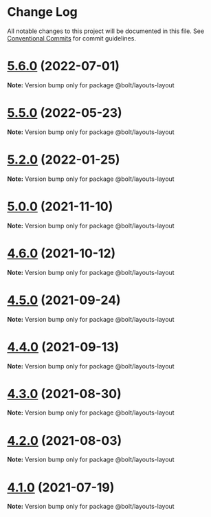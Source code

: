 # Change Log

All notable changes to this project will be documented in this file.
See [Conventional Commits](https://conventionalcommits.org) for commit guidelines.

# [5.6.0](http://github.com/bolt-design-system/bolt/tree/master/layouts/components/bolt-layout/compare/v5.5.0...v5.6.0) (2022-07-01)

**Note:** Version bump only for package @bolt/layouts-layout





# [5.5.0](http://github.com/bolt-design-system/bolt/tree/master/layouts/components/bolt-layout/compare/v5.4.0...v5.5.0) (2022-05-23)

**Note:** Version bump only for package @bolt/layouts-layout





# [5.2.0](http://github.com/bolt-design-system/bolt/tree/master/layouts/components/bolt-layout/compare/v5.1.1...v5.2.0) (2022-01-25)

**Note:** Version bump only for package @bolt/layouts-layout





# [5.0.0](http://github.com/bolt-design-system/bolt/tree/master/layouts/components/bolt-layout/compare/v4.7.0...v5.0.0) (2021-11-10)

**Note:** Version bump only for package @bolt/layouts-layout





# [4.6.0](http://github.com/bolt-design-system/bolt/tree/master/layouts/components/bolt-layout/compare/v4.5.1...v4.6.0) (2021-10-12)

**Note:** Version bump only for package @bolt/layouts-layout





# [4.5.0](http://github.com/bolt-design-system/bolt/tree/master/layouts/components/bolt-layout/compare/v4.4.0...v4.5.0) (2021-09-24)

**Note:** Version bump only for package @bolt/layouts-layout





# [4.4.0](http://github.com/bolt-design-system/bolt/tree/master/layouts/components/bolt-layout/compare/v4.3.0...v4.4.0) (2021-09-13)

**Note:** Version bump only for package @bolt/layouts-layout





# [4.3.0](http://github.com/bolt-design-system/bolt/tree/master/layouts/components/bolt-layout/compare/v4.2.3...v4.3.0) (2021-08-30)

**Note:** Version bump only for package @bolt/layouts-layout





# [4.2.0](http://github.com/bolt-design-system/bolt/tree/master/layouts/components/bolt-layout/compare/v4.1.1...v4.2.0) (2021-08-03)

**Note:** Version bump only for package @bolt/layouts-layout





# [4.1.0](http://github.com/bolt-design-system/bolt/tree/master/layouts/components/bolt-layout/compare/v4.0.2...v4.1.0) (2021-07-19)

**Note:** Version bump only for package @bolt/layouts-layout
